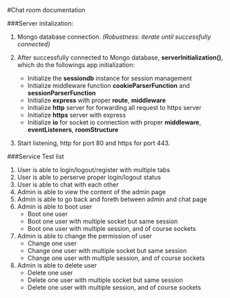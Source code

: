 #Chat room documentation

###Server initalization:
1. Mongo database connection. _(Robustness: iterate until successfully connected)_
2. After successfully connected to Mongo database, **serverInitialization()**, which do the followings app initialization:
     
     - Initialize the **sessiondb** instance for session management
     - Initialize middleware function **cookieParserFunction** and **sessionParserFunction** 
     - Initialize  **express** with proper **route**, **middleware**
     - Initialize **http** server for forwarding all request to https server
     - Initialize **https** server with express
     - Initialize **io** for socket io connection with proper **middleware**, **eventListeners**, **roomStructure**
3. Start listening, http for port 80 and https for port 443.




###Service Test list
1.  User is able to login/logout/register with multiple tabs
2.  User is able to perserve proper login/logout status
3.  User is able to chat with each other
4.  Admin is able to view the content of the admin page
5.  Admin is able to go back and foreth between admin and chat page
6.  Admin is able to boot user
    - Boot one user
    - Boot one user with multiple socket but same session
    - Boot one user with multiple session, and of course sockets
7. Admin is able to change the permission of user
    - Change one user
    - Change one user with multiple socket but same session
    - Change one user with multiple session, and of course sockets
8. Admin is able to delete user
    - Delete one user
    - Delete one user with multiple socket but same session
    - Delete one user with multiple session, and of course sockets